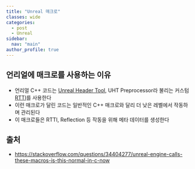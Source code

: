```yaml
---
title: "Unreal 매크로"
classes: wide
categories: 
  - post
  - Unreal
sidebar:
  nav: "main"
author_profile: true
---
```


## 언리얼에 매크로를 사용하는 이유
* 언리얼 C++ 코드는 [Unreal Header Tool](https://www.unrealengine.com/ko/blog/unreal-property-system-reflection), UHT Preprocessor라 불리는 커스텀 [RTTI](https://jaykop.github.io/post/c++/rtti/)를 사용한다
* 이런 매크로가 달린 코드는 일반적인 C++ 매크로와 달리 더 낮은 레벨에서 작동하며 관리된다
* 이 매크로들은 RTTI, Reflection 등 작동을 위해 메타 데이터를 생성한다

## 출처
* <https://stackoverflow.com/questions/34404277/unreal-engine-calls-these-macros-is-this-normal-in-c-now>
